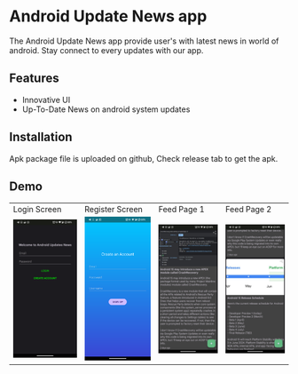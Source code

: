 
# Android Update News app

The Android Update News app provide user's with latest news in world of android. Stay connect to every updates with our app.

## Features

- Innovative UI
- Up-To-Date News on android system updates
## Installation

Apk package file is uploaded on github,
Check release tab to get the apk.

## Demo

<p align="center" float="left">
<table>
  <tr>
    <td>Login Screen</td>
    <td>Register Screen</td>
    <td>Feed Page 1</td>
    <td>Feed Page 2</td>
  </tr>
  
  <tr>
    <td><img src="https://github.com/ashwanisanuraj/Images/blob/main/01%20news_login.png" width="220"></td>
    <td><img src="https://github.com/ashwanisanuraj/Images/blob/main/02%20news_register.png" width="220"></td>
    <td><img src="https://github.com/ashwanisanuraj/Images/blob/main/03%20news_feed1.png" width="220"></td>
    <td><img src="https://github.com/ashwanisanuraj/Images/blob/main/04%20news_feed2.png" width="220"></td>
  </tr>
</table>
</p>
